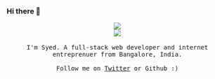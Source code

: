 ### Hi there 👋

<p align="center">
  <img src="https://media3.giphy.com/media/26u4nJPf0JtQPdStq/giphy.gif">
  <br>
  <img src="https://komarev.com/ghpvc/?username=irazasyed&style=flat-square">
  <br><br>
  <samp>
    I'm Syed. A full-stack web developer and internet entreprenuer from Bangalore, India.<br><br>
     Follow me on <a href="https://twitter.com/irazasyed">Twitter</a> or Github :)
  </samp>
</p>

<!--
**irazasyed/irazasyed** is a ✨ _special_ ✨ repository because its `README.md` (this file) appears on your GitHub profile.

Here are some ideas to get you started:

- 🔭 I’m currently working on ...
- 🌱 I’m currently learning ...
- 👯 I’m looking to collaborate on ...
- 🤔 I’m looking for help with ...
- 💬 Ask me about ...
- 📫 How to reach me: ...
- 😄 Pronouns: ...
- ⚡ Fun fact: ...
-->
